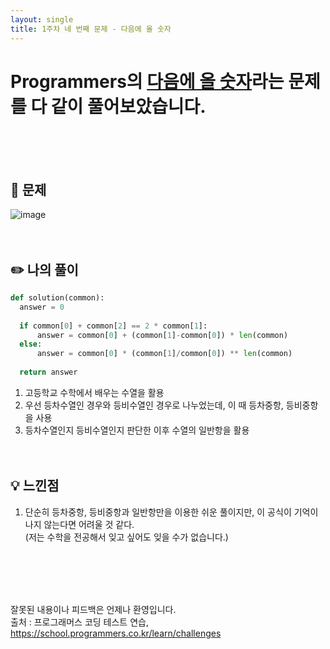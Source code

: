 ```yaml
---
layout: single
title: 1주차 네 번째 문제 - 다음에 올 숫자
---
```







# Programmers의 [다음에 올 숫자](https://school.programmers.co.kr/learn/courses/30/lessons/120924)라는 문제를 다 같이 풀어보았습니다.

<br><br><br>

## 📖 문제
![image](https://user-images.githubusercontent.com/97678547/221121950-fb6ac95f-e30c-43d9-80a1-f09ea64bf24c.png)
<br><br><br>
 
## ✏️ 나의 풀이

  ```python
def solution(common):
    answer = 0
   
    if common[0] + common[2] == 2 * common[1]:
        answer = common[0] + (common[1]-common[0]) * len(common)
    else:
        answer = common[0] * (common[1]/common[0]) ** len(common)
      
    return answer
  ```
  1. 고등학교 수학에서 배우는 수열을 활용
  2. 우선 등차수열인 경우와 등비수열인 경우로 나누었는데, 이 때 등차중항, 등비중항을 사용
  3. 등차수열인지 등비수열인지 판단한 이후 수열의 일반항을 활용
  <br><br><br>
  
## 💡 느낀점
  1. 단순히 등차중항, 등비중항과 일반항만을 이용한 쉬운 풀이지만, 이 공식이 기억이 나지 않는다면 어려울 것 같다. <br>
  (저는 수학을 전공해서 잊고 싶어도 잊을 수가 없습니다.)

<br><br><br><br>

잘못된 내용이나 피드백은 언제나 환영입니다. <br>
출처 : 프로그래머스 코딩 테스트 연습, https://school.programmers.co.kr/learn/challenges
